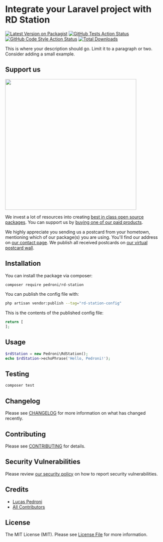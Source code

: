# Integrate your Laravel project with RD Station

[![Latest Version on Packagist](https://img.shields.io/packagist/v/pedroni/rd-station.svg?style=flat-square)](https://packagist.org/packages/pedroni/rd-station)
[![GitHub Tests Action Status](https://img.shields.io/github/workflow/status/pedroni/rd-station/run-tests?label=tests)](https://github.com/pedroni/rd-station/actions?query=workflow%3Arun-tests+branch%3Amain)
[![GitHub Code Style Action Status](https://img.shields.io/github/workflow/status/pedroni/rd-station/Check%20&%20fix%20styling?label=code%20style)](https://github.com/pedroni/rd-station/actions?query=workflow%3A"Check+%26+fix+styling"+branch%3Amain)
[![Total Downloads](https://img.shields.io/packagist/dt/pedroni/rd-station.svg?style=flat-square)](https://packagist.org/packages/pedroni/rd-station)

This is where your description should go. Limit it to a paragraph or two. Consider adding a small example.

## Support us

[<img src="https://github-ads.s3.eu-central-1.amazonaws.com/rd-station.jpg?t=1" width="419px" />](https://spatie.be/github-ad-click/rd-station)

We invest a lot of resources into creating [best in class open source packages](https://spatie.be/open-source). You can support us by [buying one of our paid products](https://spatie.be/open-source/support-us).

We highly appreciate you sending us a postcard from your hometown, mentioning which of our package(s) you are using. You'll find our address on [our contact page](https://spatie.be/about-us). We publish all received postcards on [our virtual postcard wall](https://spatie.be/open-source/postcards).

## Installation

You can install the package via composer:

```bash
composer require pedroni/rd-station
```

You can publish the config file with:

```bash
php artisan vendor:publish --tag="rd-station-config"
```

This is the contents of the published config file:

```php
return [
];
```

## Usage

```php
$rdStation = new Pedroni\RdStation();
echo $rdStation->echoPhrase('Hello, Pedroni!');
```

## Testing

```bash
composer test
```

## Changelog

Please see [CHANGELOG](CHANGELOG.md) for more information on what has changed recently.

## Contributing

Please see [CONTRIBUTING](.github/CONTRIBUTING.md) for details.

## Security Vulnerabilities

Please review [our security policy](../../security/policy) on how to report security vulnerabilities.

## Credits

- [Lucas Pedroni](https://github.com/pedroni)
- [All Contributors](../../contributors)

## License

The MIT License (MIT). Please see [License File](LICENSE.md) for more information.
